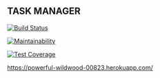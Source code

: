 ## TASK MANAGER

[![Build Status](https://travis-ci.com/free-donut/php-project-lvl4.svg?branch=master)](https://travis-ci.com/free-donut/php-project-lvl4)

[![Maintainability](https://api.codeclimate.com/v1/badges/7724cc79d2e8feea13f6/maintainability)](https://codeclimate.com/github/free-donut/php-project-lvl4/maintainability)

[![Test Coverage](https://api.codeclimate.com/v1/badges/7724cc79d2e8feea13f6/test_coverage)](https://codeclimate.com/github/free-donut/php-project-lvl4/test_coverage)

https://powerful-wildwood-00823.herokuapp.com/


